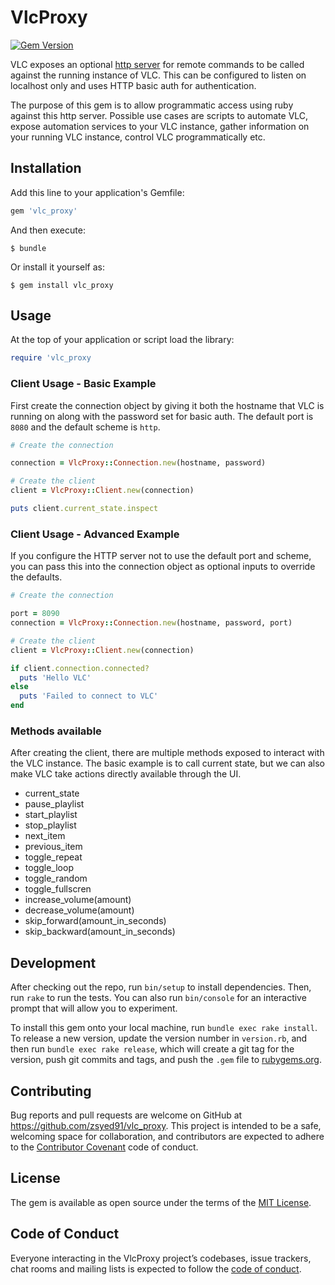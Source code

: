 # VlcProxy

[![Gem Version](https://badge.fury.io/rb/vlc_proxy.svg)](https://badge.fury.io/rb/vlc_proxy)


VLC exposes an optional [http server](https://wiki.videolan.org/Documentation:Modules/http_intf/) for remote commands to be called against the
running instance of VLC. This can be configured to listen on localhost only and
uses HTTP basic auth for authentication.

The purpose of this gem is to allow programmatic access using ruby against this
http server. Possible use cases are scripts to automate VLC, expose automation
services to your VLC instance, gather information on your running VLC instance,
control VLC programmatically etc.

## Installation

Add this line to your application's Gemfile:

```ruby
gem 'vlc_proxy'
```

And then execute:

    $ bundle

Or install it yourself as:

    $ gem install vlc_proxy

## Usage

At the top of your application or script load the library:

```ruby
require 'vlc_proxy
```

### Client Usage - Basic Example

First create the connection object by giving it both the hostname that VLC is
running on along with the password set for basic auth. The default port is `8080`
and the default scheme is `http`.

```ruby
# Create the connection

connection = VlcProxy::Connection.new(hostname, password)

# Create the client
client = VlcProxy::Client.new(connection)

puts client.current_state.inspect
```

### Client Usage - Advanced Example

If you configure the HTTP server not to use the default port and scheme, you
can pass this into the connection object as optional inputs to override the defaults.

```ruby
# Create the connection

port = 8090
connection = VlcProxy::Connection.new(hostname, password, port)

# Create the client
client = VlcProxy::Client.new(connection)

if client.connection.connected?
  puts 'Hello VLC'
else
  puts 'Failed to connect to VLC'
end
```

### Methods available

After creating the client, there are multiple methods exposed to interact with
the VLC instance. The basic example is to call current state, but we can also
make VLC take actions directly available through the UI.

- current_state
- pause_playlist
- start_playlist
- stop_playlist
- next_item
- previous_item
- toggle_repeat
- toggle_loop
- toggle_random
- toggle_fullscren
- increase_volume(amount)
- decrease_volume(amount)
- skip_forward(amount_in_seconds)
- skip_backward(amount_in_seconds)

## Development

After checking out the repo, run `bin/setup` to install dependencies. Then, run `rake` to run the tests. You can also run `bin/console` for an interactive prompt that will allow you to experiment.

To install this gem onto your local machine, run `bundle exec rake install`. To release a new version, update the version number in `version.rb`, and then run `bundle exec rake release`, which will create a git tag for the version, push git commits and tags, and push the `.gem` file to [rubygems.org](https://rubygems.org).

## Contributing

Bug reports and pull requests are welcome on GitHub at https://github.com/zsyed91/vlc_proxy. This project is intended to be a safe, welcoming space for collaboration, and contributors are expected to adhere to the [Contributor Covenant](http://contributor-covenant.org) code of conduct.

## License

The gem is available as open source under the terms of the [MIT License](https://opensource.org/licenses/MIT).

## Code of Conduct

Everyone interacting in the VlcProxy project’s codebases, issue trackers, chat rooms and mailing lists is expected to follow the [code of conduct](https://github.com/zsyed91/vlc_proxy/blob/master/CODE_OF_CONDUCT.md).
